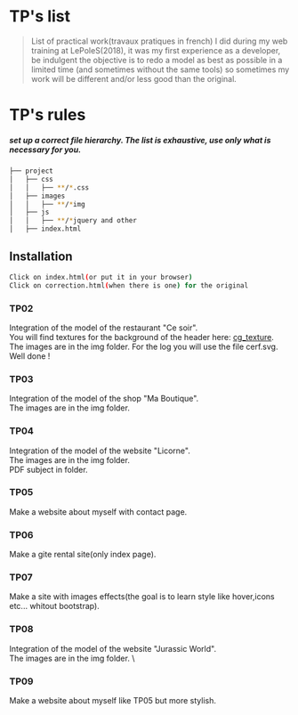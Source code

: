 # TP's list
> List of practical work(travaux pratiques in french) I did during my web training at LePoleS(2018), 
> it was my first experience as a developer, be indulgent
> the objective is to redo a model as best as possible in a limited time (and sometimes without the same tools)
> so sometimes my work will be different and/or less good than the original.

# TP's rules
##### set up a correct file hierarchy. The list is exhaustive, use only what is necessary for you.
```sh
├── project
│   ├── css
│   │   ├── **/*.css
│   ├── images
│   │   ├── **/*img
│   ├── js
│   │   ├── **/*jquery and other
│   ├── index.html
```
## Installation
```sh
Click on index.html(or put it in your browser)
Click on correction.html(when there is one) for the original
```


### TP02
Integration of the model of the restaurant "Ce soir". \
You will find textures for the background of the header here: [cg_texture](http://www.textures.com/browse/bare/45356).
The images are in the img folder.
For the log you will use the file cerf.svg.
Well done !

### TP03
Integration of the model of the shop "Ma Boutique". \
The images are in the img folder.

### TP04
Integration of the model of the website "Licorne". \
The images are in the img folder. \
PDF subject in folder.

### TP05
Make a website about myself with contact page.

### TP06
Make a gite rental site(only index page).

### TP07
Make a site with images effects(the goal is to learn style like hover,icons etc... whitout bootstrap).

### TP08
Integration of the model of the website "Jurassic World". \
The images are in the img folder. \

### TP09
Make a website about myself like TP05 but more stylish.

